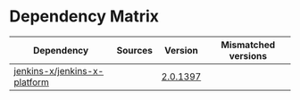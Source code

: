 # Dependency Matrix

Dependency | Sources | Version | Mismatched versions
---------- | ------- | ------- | -------------------
[jenkins-x/jenkins-x-platform](https://github.com/jenkins-x/jenkins-x-platform) |  | [2.0.1397](https://github.com/jenkins-x/jenkins-x-platform/releases/tag/v2.0.1397) | 
